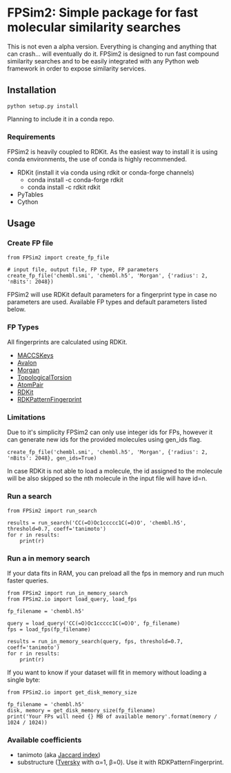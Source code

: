 # FPSim2: Simple package for fast molecular similarity searches

This is not even a alpha version. Everything is changing and anything that can crash... will eventually do it.
FPSim2 is designed to run fast compound similarity searches and to be easily integrated with any Python web framework in order to expose similarity services.

## Installation 

    python setup.py install

Planning to include it in a conda repo.

### Requirements

FPSim2 is heavily coupled to RDKit. As the easiest way to install it is using conda environments, the use of conda is highly recommended.

* RDKit (install it via conda using rdkit or conda-forge channels)
    - conda install -c conda-forge rdkit
    - conda install -c rdkit rdkit
* PyTables
* Cython


## Usage

### Create FP file

    from FPSim2 import create_fp_file

    # input file, output file, FP type, FP parameters
    create_fp_file('chembl.smi', 'chembl.h5', 'Morgan', {'radius': 2, 'nBits': 2048})

FPSim2 will use RDKit default parameters for a fingerprint type in case no parameters are used. Available FP types and default parameters listed below.

### FP Types

All fingerprints are calculated using RDKit.  

- [MACCSKeys](https://rdkit.org/docs/api/rdkit.Chem.rdMolDescriptors-module.html#GetMACCSKeysFingerprint)
- [Avalon](http://www.rdkit.org/Python_Docs/rdkit.Avalon.pyAvalonTools-module.html#GetAvalonFP)
- [Morgan](https://rdkit.org/docs/api/rdkit.Chem.rdMolDescriptors-module.html#GetMorganFingerprintAsBitVect)
- [TopologicalTorsion](https://rdkit.org/docs/api/rdkit.Chem.rdMolDescriptors-module.html#GetHashedTopologicalTorsionFingerprintAsBitVect)
- [AtomPair](https://rdkit.org/docs/api/rdkit.Chem.rdMolDescriptors-module.html#GetHashedAtomPairFingerprintAsBitVect)
- [RDKit](http://rdkit.org/Python_Docs/rdkit.Chem.rdmolops-module.html#RDKFingerprint)
- [RDKPatternFingerprint](http://rdkit.org/Python_Docs/rdkit.Chem.rdmolops-module.html#PatternFingerprint)


### Limitations

Due to it's simplicity FPSim2 can only use integer ids for FPs, however it can generate new ids for the provided molecules using gen_ids flag.

    create_fp_file('chembl.smi', 'chembl.h5', 'Morgan', {'radius': 2, 'nBits': 2048}, gen_ids=True)

In case RDKit is not able to load a molecule, the id assigned to the molecule will be also skipped so the nth molecule in the input file will have id=n.


### Run a search

    from FPSim2 import run_search

    results = run_search('CC(=O)Oc1ccccc1C(=O)O', 'chembl.h5', threshold=0.7, coeff='tanimoto')
    for r in results:
        print(r)

### Run a in memory search

If your data fits in RAM, you can preload all the fps in memory and run much faster queries.

    from FPSim2 import run_in_memory_search
    from FPSim2.io import load_query, load_fps

    fp_filename = 'chembl.h5'

    query = load_query('CC(=O)Oc1ccccc1C(=O)O', fp_filename)
    fps = load_fps(fp_filename)

    results = run_in_memory_search(query, fps, threshold=0.7, coeff='tanimoto')
    for r in results:
        print(r)

If you want to know if your dataset will fit in memory without loading a single byte:

    from FPSim2.io import get_disk_memory_size

    fp_filename = 'chembl.h5'
    disk, memory = get_disk_memory_size(fp_filename)
    print('Your FPs will need {} MB of available memory'.format(memory / 1024 / 1024))

### Available coefficients

- tanimoto (aka [Jaccard index](https://en.wikipedia.org/wiki/Jaccard_index))
- substructure ([Tversky](https://en.wikipedia.org/wiki/Tversky_index) with α=1, β=0). Use it with RDKPatternFingerprint.
